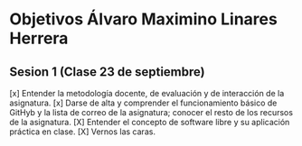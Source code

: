 # Objetivos Álvaro Maximino Linares Herrera

## Sesion 1 (Clase 23 de septiembre)

[x] Entender la metodología docente, de evaluación y de interacción de la asignatura.
[x] Darse de alta y comprender el funcionamiento básico de GitHyb y la lista de correo de la asignatura; conocer el resto de los recursos de la asignatura. 
[X] Entender el concepto de software libre y su aplicación práctica en clase.
[X] Vernos las caras.
